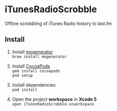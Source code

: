 # iTunesRadioScrobble

Offline scrobbling of iTunes Radio history to last.fm

## Install
1. Install [mogenerator](http://rentzsch.github.com/mogenerator/)  
`brew install mogenerator`

2. Install [CocoaPods](http://cocoapods.org)  
`gem install cocoapods`  
`pod setup`

3. Install dependencies  
`pod install`

4. Open the project **workspace** in **Xcode 5**  
`open iTunesRadioScrobble.xcworkspace`